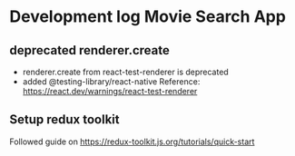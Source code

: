 # Development log Movie Search App

## deprecated renderer.create
- renderer.create from react-test-renderer is deprecated
- added @testing-library/react-native
Reference: https://react.dev/warnings/react-test-renderer

## Setup redux toolkit

Followed guide on https://redux-toolkit.js.org/tutorials/quick-start


